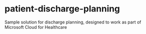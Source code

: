 # patient-discharge-planning
Sample solution for discharge planning, designed to work as part of Microsoft Cloud for Healthcare
